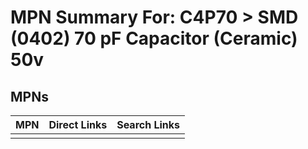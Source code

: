 



# MPN Summary For: C4P70 > SMD (0402) 70 pF Capacitor (Ceramic) 50v

## MPNs
  

|MPN|Direct Links|Search Links|
| :--- | :--- | :--- |
||||
